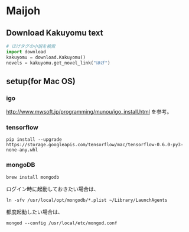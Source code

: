 # Maijoh

## Download Kakuyomu text

```python
# ほげタグの小説を検索
import download
kakuyomu = download.Kakuyomu()
novels = kakuyomu.get_novel_link("ほげ")
```

## setup(for Mac OS)

### igo
http://www.mwsoft.jp/programming/munou/igo_install.html
を参考。

### tensorflow
```
pip install --upgrade https://storage.googleapis.com/tensorflow/mac/tensorflow-0.6.0-py3-none-any.whl
```

### mongoDB

```
brew install mongodb
```

ログイン時に起動しておきたい場合は、

```
ln -sfv /usr/local/opt/mongodb/*.plist ~/Library/LaunchAgents
```

都度起動したい場合は、
```
mongod --config /usr/local/etc/mongod.conf
```
